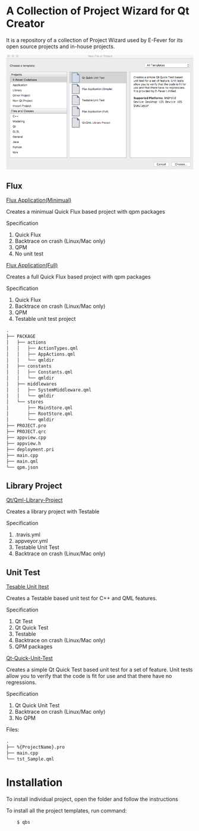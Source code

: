 A Collection of Project Wizard for Qt Creator
=============================================

It is a repository of a collection of Project Wizard used by E-Fever for its open source projects and in-house projects. 

![Image](docs/screenshot1.png)

Flux
----

[Flux Application(Minimual)](Flux-Application-Minimual)

Creates a minimual Quick Flux based project with qpm packages

Specification

1. Quick Flux
2. Backtrace on crash (Linux/Mac only)
3. QPM
4. No unit test

[Flux Application(Full)](Flux-Application-Full)

Creates a full Quick Flux based project with qpm packages

Specification

1. Quick Flux
2. Backtrace on crash (Linux/Mac only)
3. QPM
4. Testable unit test project

```
.
├── PACKAGE
│   ├── actions
│   │   ├── ActionTypes.qml
│   │   ├── AppActions.qml
│   │   └── qmldir
│   ├── constants
│   │   ├── Constants.qml
│   │   └── qmldir
│   ├── middlewares
│   │   ├── SystemMiddleware.qml
│   │   └── qmldir
│   └── stores
│       ├── MainStore.qml
│       ├── RootStore.qml
│       └── qmldir
├── PROJECT.pro
├── PROJECT.qrc
├── appview.cpp
├── appview.h
├── deployment.pri
├── main.cpp
├── main.qml
└── qpm.json

```

Library Project
-----

[Qt/Qml-Library-Project](Qt-Qml-Library-Project)

Creates a library project with Testable

Specification

 1. .travis.yml
 1. appveyor.yml
 1. Testable Unit Test 
 1. Backtrace on crash (Linux/Mac only)


Unit Test
----

[Tesable Unit Itest](Testable-Unit-Test)

Creates a Testable based unit test for C++ and QML features.

Specification

1. Qt Test
2. Qt Quick Test
3. Testable
4. Backtrace on crash (Linux/Mac only)
5. QPM packages

[Qt-Quick-Unit-Test](Qt-Quick-Unit-Test)

Creates a simple Qt Quick Test based unit test for a set of feature. Unit tests allow you to verify that the code is fit for use and that there have no regressions.

Specification

 1. Qt Quick Unit Test
 2. Backtrace on crash (Linux/Mac only)
 3. No QPM

Files:

```
.
├── %{ProjectName}.pro
├── main.cpp
└── tst_Sample.qml
```

Installation
============

To install individual project, open the folder and follow the instructions

To install all the project templates, run command:

```
    $ qbs
```
